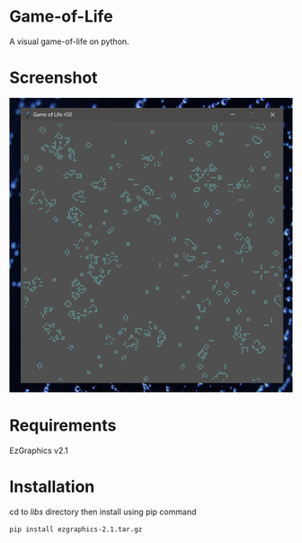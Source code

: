 # Game-of-Life
A visual game-of-life on python.

# Screenshot
![screenshot](https://github.com/Mahdi-Massahi/Game-of-Life/blob/master/Screenshot.png)

# Requirements
EzGraphics v2.1

# Installation
cd to *libs* directory
then install using pip command 
```buildoutcfg
pip install ezgraphics-2.1.tar.gz
```

